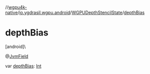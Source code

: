 //[wgpu4k-native](../../../index.md)/[io.ygdrasil.wgpu.android](../index.md)/[WGPUDepthStencilState](index.md)/[depthBias](depth-bias.md)

# depthBias

[android]\

@[JvmField](https://kotlinlang.org/api/core/kotlin-stdlib/kotlin.jvm/-jvm-field/index.html)

var [depthBias](depth-bias.md): [Int](https://kotlinlang.org/api/core/kotlin-stdlib/kotlin/-int/index.html)